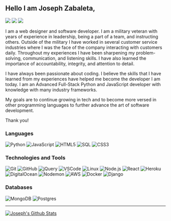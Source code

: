 ## Hello I am Joseph Zabaleta,

[![](https://img.shields.io/badge/LinkedIn-joseph--zabaleta-blue?logo=LinkedIn&logoColor=blue&labelColor=black)][linkedin]
[![](https://img.shields.io/badge/Gmail-joseph.l.zabaleta%40gmail.com-red?logo=Gmail&logoColor=Red&labelColor=black)][gmail]
[![](https://img.shields.io/badge/HackerRank-joseph__zabaleta-brightgreen?logo=HackerRank&logoColor=Green&labelColor=black)][hackerrank]

I am a web designer and software developer. I am a military veteran with years of experience in leadership, being a part of a team, and instructing others. Outside of the military I have worked in several customer service industries where I was the face of the company interacting with customers daily. Throughout my experiences I have been sharpening my problem-solving, communication, and listening skills. I have also learned the importance of accountability, integrity, and attention to detail.  

I have always been passionate about coding. I believe the skills that I have learned from my experiences have helped me become the developer I am today. I am an Advanced Full-Stack Python and JavaScript developer with knowledge with many industry frameworks.  

My goals are to continue growing in tech and to become more versed in other programming languages to further advance the art of software development.   
  
Thank you!

### Languages
![Python](https://img.shields.io/badge/-Python-000000?style=flat&logo=python)
![JavaScript](https://img.shields.io/badge/-JavaScript-000000?style=flat&logo=javascript)
![HTML5](https://img.shields.io/badge/-HTML5-000000?style=flat&logo=HTML5)
![SQL](https://img.shields.io/badge/-SQL-000000?style=flat&logo=MySQL)
![CSS3](https://img.shields.io/badge/-CSS3-000000?style=flat&logo=css3&logoColor=blue)  

### Technologies and Tools
![Git](https://img.shields.io/badge/-Git-000000?style=flat&logo=git&logoColor=F05032)
![GitHub](https://img.shields.io/badge/-GitHub-000000?style=flat&logo=github&logoColor=FFFFFF)
![jQuery](https://img.shields.io/badge/-jQuery-000000?style=flat&logo=jQuery&logoColor=0769AD)
![VSCode](https://img.shields.io/badge/-VSCode-000000?style=flat&logo=visual-studio-code&logoColor=blue)
![Linux](https://img.shields.io/badge/-Linux-000000?style=flat&logo=linux&logoColor=FCC624)
![Node.js](https://img.shields.io/badge/-Node.js-000000?style=flat&logo=node.js&logoColor=339933)
![React](https://img.shields.io/badge/-React-000000?style=flat&logo=React&logoColor=61DAFB)
![Heroku](https://img.shields.io/badge/-Heroku-000000?style=flat&logo=heroku&logoColor=purple)
![DigitalOcean](https://img.shields.io/badge/-DigitalOcean-000000?style=flat&logo=digitalocean)
![Nodemon](https://img.shields.io/badge/-Nodemon-000000?style=flat&logo=nodemon)
![AWS](https://img.shields.io/badge/-AWS-000000?style=flat&logo=amazon-aws&logoColor=orange)
![Docker](https://img.shields.io/badge/-Docker-000000?style=flat&logo=docker)
![Django](https://img.shields.io/badge/-Django-000000?style=flat&logo=django&logoColor=092E20)  

### Databases  
![MongoDB](https://img.shields.io/badge/-MongoDB-000000?style=flat&logo=mongodb)
![Postgres](https://img.shields.io/badge/-PostgreSQL-000000?style=flat&logo=postgresql)  

---

[![Joseph's Github Stats](https://github-readme-stats.vercel.app/api?username=joseph-zabaleta&show_icons=true&theme=dark)](https://github.com/joseph-zabaleta)

<!-- [![Stats](https://github-readme-stats.vercel.app/api/top-langs/?username=joseph-zabaleta&show_icons=true&theme=dark)](https://github.com/joseph-zabaleta) -->




</details>

[linkedin]: www.google.com
[gmail]: mailto:joseph.l.zabaleta@gmail.com
[hackerrank]: https://www.hackerrank.com/joseph_zabaleta
[webdevplaylist]: https://www.youtube.com/playlist?list=PLkwxH9e_vrAJ0WbEsFA9W3I1W-g_BTsbt
[jsplaylist]: https://www.youtube.com/playlist?list=PLkwxH9e_vrALRJKu7wfXby3MKeflhTu6B
[cssplaylist]: https://www.youtube.com/playlist?list=PLkwxH9e_vrALSdvZuEh6gqQdmDoDIoqz4
[reactplaylist]: https://www.youtube.com/playlist?list=PLkwxH9e_vrAK4TdffpxKY3QGyHCpxFcQ0